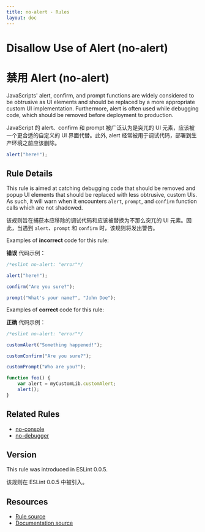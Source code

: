 ```yaml
---
title: no-alert - Rules
layout: doc
---
```

<!-- Note: No pull requests accepted for this file. See README.md in the root directory for details. -->

# Disallow Use of Alert (no-alert)

# 禁用 Alert (no-alert)

JavaScripts' alert, confirm, and prompt functions are widely considered to be obtrusive as UI elements and should be replaced by a more appropriate custom UI implementation. Furthermore, alert is often used while debugging code, which should be removed before deployment to production.

JavaScript 的 alert、confirm 和 prompt 被广泛认为是突兀的 UI 元素，应该被一个更合适的自定义的 UI 界面代替。此外, alert 经常被用于调试代码，部署到生产环境之前应该删除。

```js
alert("here!");
```

## Rule Details

This rule is aimed at catching debugging code that should be removed and popup UI elements that should be replaced with less obtrusive, custom UIs. As such, it will warn when it encounters `alert`, `prompt`, and `confirm` function calls which are not shadowed.

该规则旨在捕获本应移除的调试代码和应该被替换为不那么突兀的 UI 元素。因此，当遇到 `alert`、`prompt` 和 `confirm` 时，该规则将发出警告。

Examples of **incorrect** code for this rule:

**错误** 代码示例：

```js
/*eslint no-alert: "error"*/

alert("here!");

confirm("Are you sure?");

prompt("What's your name?", "John Doe");
```

Examples of **correct** code for this rule:

**正确** 代码示例：

```js
/*eslint no-alert: "error"*/

customAlert("Something happened!");

customConfirm("Are you sure?");

customPrompt("Who are you?");

function foo() {
    var alert = myCustomLib.customAlert;
    alert();
}
```

## Related Rules

* [no-console](no-console)
* [no-debugger](no-debugger)

## Version

This rule was introduced in ESLint 0.0.5.

该规则在 ESLint 0.0.5 中被引入。

## Resources

* [Rule source](https://github.com/eslint/eslint/tree/master/lib/rules/no-alert.js)
* [Documentation source](https://github.com/eslint/eslint/tree/master/docs/rules/no-alert.md)
